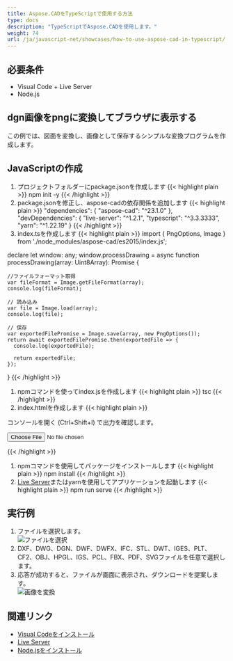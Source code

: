 ```yaml
---
title: Aspose.CADをTypeScriptで使用する方法
type: docs
description: "TypeScriptでAspose.CADを使用します。"
weight: 74
url: /ja/javascript-net/showcases/how-to-use-aspose-cad-in-typescript/
---
```



## 必要条件
- Visual Code + Live Server
- Node.js

## dgn画像をpngに変換してブラウザに表示する

この例では、図面を変換し、画像として保存するシンプルな変換プログラムを作成します。

## JavaScriptの作成

1. プロジェクトフォルダーにpackage.jsonを作成します
{{< highlight plain >}}
npm init -y
{{< /highlight >}}
1. package.jsonを修正し、aspose-cadの依存関係を追加します
{{< highlight plain >}}
"dependencies": {
    "aspose-cad": "^23.1.0"
  },
 "devDependencies": {
    "live-server": "^1.2.1",
    "typescript": "^3.3.3333",
    "yarn": "^1.22.19"
  }
{{< /highlight >}}
1. index.tsを作成します
{{< highlight plain >}}
import { PngOptions, Image } from './node_modules/aspose-cad/es2015/index.js';

declare let window: any;
window.processDrawing = async function processDrawing(array: Uint8Array): Promise<any> {

    //ファイルフォーマット取得
    var fileFormat = Image.getFileFormat(array);
    console.log(fileFormat);
    
    // 読み込み
    var file = Image.load(array);
    console.log(file);
    
    // 保存
    var exportedFilePromise = Image.save(array, new PngOptions());
    return await exportedFilePromise.then(exportedFile => {
      console.log(exportedFile);
      
      return exportedFile;
    });
}
{{< /highlight >}}
1. npmコマンドを使ってindex.jsを作成します
{{< highlight plain >}}
tsc
{{< /highlight >}}
1. index.htmlを作成します
{{< highlight plain >}}
<!DOCTYPE html>
コンソールを開く (Ctrl+Shift+I) で出力を確認します。

<script src="./node_modules/aspose-cad/dotnet.js"></script>
<script type="module" src="./node_modules/aspose-cad/es2015/index-js.js"></script>

<body>
	<input id="file" type="file">
	<img id="image" />
</body>

<script>
window.onload = async function () {
	document.querySelector('input').addEventListener('change', function() {
      var reader = new FileReader();
      reader.onload = function() {
      
          var arrayBuffer = this.result;
          var array = new Uint8Array(arrayBuffer);
          
		  //ファイルフォーマット取得
		  fileFormat = Aspose.CAD.Image.getFileFormat(array);
          console.log(fileFormat);
		  
		  // 読み込み
		  file = Aspose.CAD.Image.load(array);
          console.log(file);
		  
		  // 保存
		  exportedFilePromise = Aspose.CAD.Image.save(array, new Aspose.CAD.PngOptions());
		  exportedFilePromise.then(exportedFile => {
			console.log(exportedFile);
			
			var urlCreator = window.URL || window.webkitURL;
			var blob = new Blob([exportedFile], { type: 'application/octet-stream' });
            var imageUrl = urlCreator.createObjectURL(blob);
            document.querySelector("#image").src = imageUrl;
		  });
      }
	  
      reader.readAsArrayBuffer(this.files[0]);
    }, 
	false);
};
</script>
{{< /highlight >}}

1. npmコマンドを使用してパッケージをインストールします
{{< highlight plain >}}
npm install
{{< /highlight >}}
1. [Live Server](https://marketplace.visualstudio.com/items?itemName=ritwickdey.LiveServer/)またはyarnを使用してアプリケーションを起動します
{{< highlight plain >}}
npm run serve
{{< /highlight >}}

## 実行例

1. ファイルを選択します。<br>
![ファイルを選択](/_assets/javascript-net/typescript/choose-file.png)<br>
1. DXF、DWG、DGN、DWF、DWFX、IFC、STL、DWT、IGES、PLT、CF2、OBJ、HPGL、IGS、PCL、FBX、PDF、SVGファイルを任意で選択します。
1. 応答が成功すると、ファイルが画面に表示され、ダウンロードを提案します。<br>
![画像を変換](/_assets/javascript-net/typescript/convert-image.png)<br>
## 関連リンク

- [Visual Codeをインストール](https://code.visualstudio.com/)
- [Live Server](https://marketplace.visualstudio.com/items?itemName=ritwickdey.LiveServer/)
- [Node.jsをインストール](https://nodejs.org/en/)
